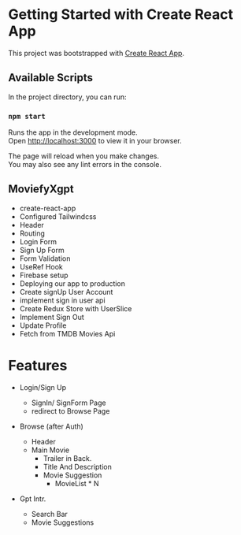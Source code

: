 # Getting Started with Create React App

This project was bootstrapped with [Create React App](https://github.com/facebook/create-react-app).

## Available Scripts

In the project directory, you can run:

### `npm start`

Runs the app in the development mode.\
Open [http://localhost:3000](http://localhost:3000) to view it in your browser.

The page will reload when you make changes.\
You may also see any lint errors in the console.

## MoviefyXgpt
- create-react-app
- Configured Tailwindcss
- Header
- Routing
- Login Form
- Sign Up Form
- Form Validation
- UseRef Hook
- Firebase setup
- Deploying our app to production
- Create signUp User Account
- implement sign in user api
- Create Redux Store with UserSlice
- Implement Sign Out
- Update Profile
- Fetch from TMDB Movies Api

# Features
- Login/Sign Up
    - SignIn/ SignForm Page
    - redirect to Browse Page

- Browse (after Auth)
    - Header 
    - Main Movie
        - Trailer in Back.
        - Title And Description
        - Movie Suggestion
            - MovieList * N

- Gpt Intr.
    - Search Bar
    - Movie Suggestions
    